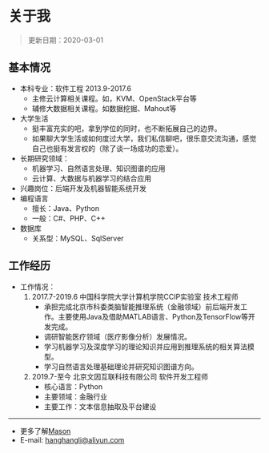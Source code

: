 # 关于我
> 更新日期：2020-03-01
## 基本情况
- 本科专业：软件工程  2013.9-2017.6
    + 主修云计算相关课程。如，KVM、OpenStack平台等
    + 辅修大数据相关课程。如数据挖掘、Mahout等
- 大学生活
    + 挺丰富充实的吧，拿到学位的同时，也不断拓展自己的边界。
    + 如果聊大学生活或如何度过大学，我们私信聊吧，很乐意交流沟通，感觉自己也挺有发言权的（除了谈一场成功的恋爱）。
- 长期研究领域：
    + 机器学习、自然语言处理、知识图谱的应用
    + 云计算、大数据与机器学习的结合应用
- 兴趣岗位：后端开发及机器智能系统开发
- 编程语言
    + 擅长：Java、Python
    + 一般：C#、PHP、C++
- 数据库
    + 关系型：MySQL、SqlServer

## 工作经历
- 工作情况：
    1. 2017.7-2019.6 中国科学院大学计算机学院CCIP实验室 技术工程师
        + 承担完成北京市科委类脑智能推理系统（金融领域）前后端开发工作。主要使用Java及借助MATLAB语言、Python及TensorFlow等开发完成。
        + 调研智能医疗领域（医疗影像分析）发展情况。
        + 学习机器学习及深度学习的理论知识并应用到推理系统的相关算法模型。
        + 学习自然语言处理基础理论并研究知识图谱方向。
    2. 2019.7-至今 北京文因互联科技有限公司  软件开发工程师
        + 核心语言：Python
        + 主要领域：金融行业
        + 主要工作：文本信息抽取及平台建设

---
- 更多了解[Mason](https://lihanghang.top/)
- E-mail: hanghangli@aliyun.com
